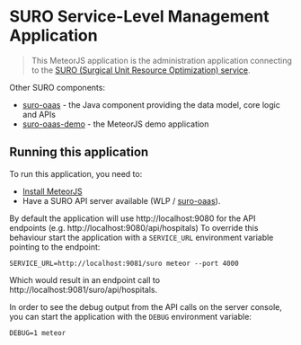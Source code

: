 # SURO Service-Level Management Application

> This MeteorJS application is the administration application connecting to the [SURO (Surgical Unit Resource Optimization) service](https://github.ibm.com/aur/suro-oaas).
 
Other SURO components:

* [suro-oaas](https://github.ibm.com/aur/suro-oaas) - the Java component providing the data model, core logic and APIs
* [suro-oaas-demo](https://github.ibm.com/aur/suro-oaas-demo) - the MeteorJS demo application

## Running this application

To run this application, you need to:
 
* [Install MeteorJS](https://meteor.com/install)
* Have a SURO API server available (WLP / [suro-oaas](https://github.ibm.com/aur/suro-oaas)).

By default the application will use http://localhost:9080 for the API endpoints (e.g. http://localhost:9080/api/hospitals)
To override this behaviour start the application with a `SERVICE_URL` environment variable pointing to the endpoint:

```
SERVICE_URL=http://localhost:9081/suro meteor --port 4000
```

Which would result in an endpoint call to http://localhost:9081/suro/api/hospitals.

In order to see the debug output from the API calls on the server console, you can start the application with the `DEBUG` 
environment variable:

```
DEBUG=1 meteor
```
